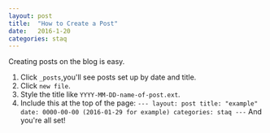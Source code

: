 ```yaml
---
layout: post
title:  "How to Create a Post"
date:   2016-1-20
categories: staq
---
```


Creating posts on the blog is easy.
  1. Click `_posts`,you'll see posts set up by date and title.
  2. Click `new file`.
  3. Style the title like `YYYY-MM-DD-name-of-post.ext`. 
  4. Include this at the top of the page: 
  `---
  layout: post
  title: "example"
  date: 0000-00-00 (2016-01-29 for example)
  categories: staq
  ---`
And you're all set!


